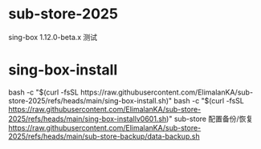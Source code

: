 # sub-store-2025
sing-box 1.12.0-beta.x 测试
# sing-box-install
bash -c "$(curl -fsSL https://raw.githubusercontent.com/ElimalanKA/sub-store-2025/refs/heads/main/sing-box-install.sh)"
bash -c "$(curl -fsSL https://raw.githubusercontent.com/ElimalanKA/sub-store-2025/refs/heads/main/sing-box-installv0601.sh)"
sub-store 配置备份/恢复
https://raw.githubusercontent.com/ElimalanKA/sub-store-2025/refs/heads/main/sub-store-backup/data-backup.sh

